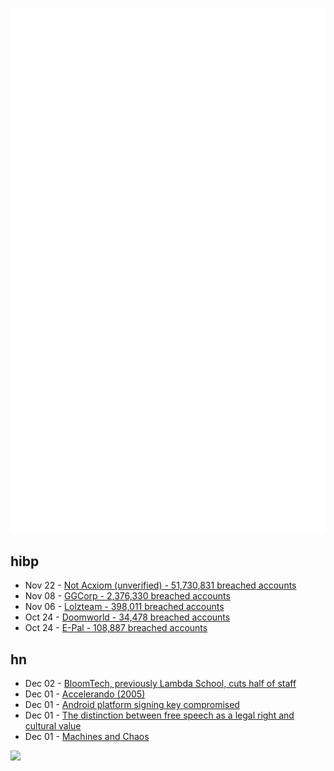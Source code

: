 ![Metrics](https://raw.githubusercontent.com/phixion/phixion/master/metrics.svg)

## hibp

<!--
for https://github.com/phixion/phixion/blob/main/.github/workflows/feeds.yml
-->
<!--START_SECTION:haveibeenpwnd-->
- Nov 22 - [Not Acxiom (unverified) - 51,730,831 breached accounts](https://haveibeenpwned.com/PwnedWebsites#NotAcxiom)
- Nov 08 - [GGCorp - 2,376,330 breached accounts](https://haveibeenpwned.com/PwnedWebsites#GGCorp)
- Nov 06 - [Lolzteam - 398,011 breached accounts](https://haveibeenpwned.com/PwnedWebsites#Lolzteam)
- Oct 24 - [Doomworld - 34,478 breached accounts](https://haveibeenpwned.com/PwnedWebsites#Doomworld)
- Oct 24 - [E-Pal - 108,887 breached accounts](https://haveibeenpwned.com/PwnedWebsites#EPal)
<!--END_SECTION:haveibeenpwnd-->

## hn

<!--
for https://github.com/phixion/phixion/blob/main/.github/workflows/feeds.yml
-->
<!--START_SECTION:hn-->
- Dec 02 - [BloomTech, previously Lambda School, cuts half of staff](https://techcrunch.com/2022/12/01/bloomtech-previously-lambda-school-cuts-half-of-staff/)
- Dec 01 - [Accelerando (2005)](https://www.antipope.org/charlie/blog-static/fiction/accelerando/accelerando.html)
- Dec 01 - [Android platform signing key compromised](https://bugs.chromium.org/p/apvi/issues/detail?id=100)
- Dec 01 - [The distinction between free speech as a legal right and cultural value](https://www.thefire.org/news/free-speech-culture-elon-musk-and-twitter)
- Dec 01 - [Machines and Chaos](https://jakespracher.medium.com/machines-and-chaos-9f0e87eebe86)
<!--END_SECTION:hn-->

<!--
for https://yhype.me
-->
![](https://hit.yhype.me/github/profile?user_id=13013670)
